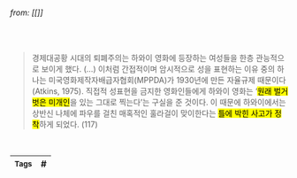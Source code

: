 
###### from: [[]]

<br/>

>경제대공황 시대의 퇴폐주의는 하와이 영화에 등장하는 여성들을 한층 관능적으로 보이게 했다. (…) 이처럼 간접적이며 암시적으로 성을 표현하는 이유 중의 하나는 미국영화제작자배급자협회(MPPDA)가 1930년에 만든 자율규제 때문이다(Atkins, 1975). 직접적 성표현을 금지한 영화인들에게 하와이 영화는 ‘<mark class="hltr-yellow">원래 벌거벗은 미개인</mark>을 있는 그대로 찍는다’는 구실을 준 것이다. 이 때문에 하와이에서는 상반신 나체에 파우를 걸친 매혹적인 훌라걸이 맞이한다는 <mark class="hltr-yellow">틀에 박힌 사고가 정착</mark>하게 되었다. (117) 

<br/>

| <small> Tags </small> | # |
| --- | --- |

